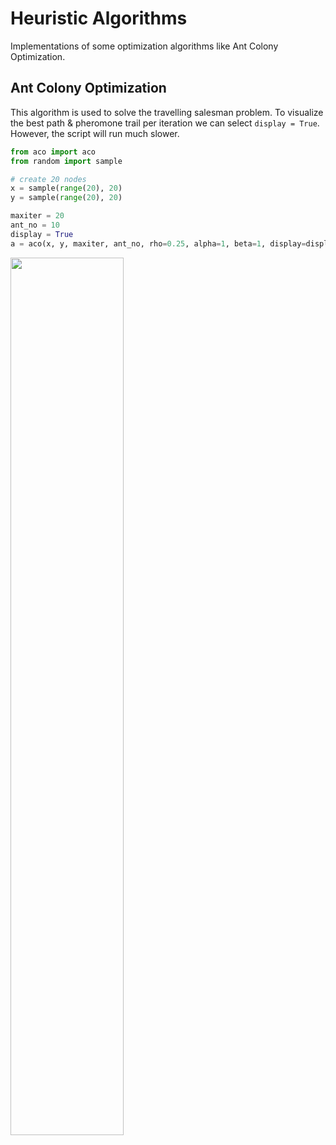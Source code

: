 # Heuristic Algorithms

Implementations of some optimization algorithms like Ant Colony Optimization.

## Ant Colony Optimization

This algorithm is used to solve the travelling salesman problem. To visualize the best path & pheromone trail per iteration we can select `display = True`. However, the script will run much slower.

```python
from aco import aco
from random import sample

# create 20 nodes
x = sample(range(20), 20)
y = sample(range(20), 20)

maxiter = 20
ant_no = 10
display = True
a = aco(x, y, maxiter, ant_no, rho=0.25, alpha=1, beta=1, display=display)
```

<p>
    <img src="https://github.com/mapattacker/heuristic-algorithms/blob/master/img/aco.png?raw=true" width=60% />
</p>
